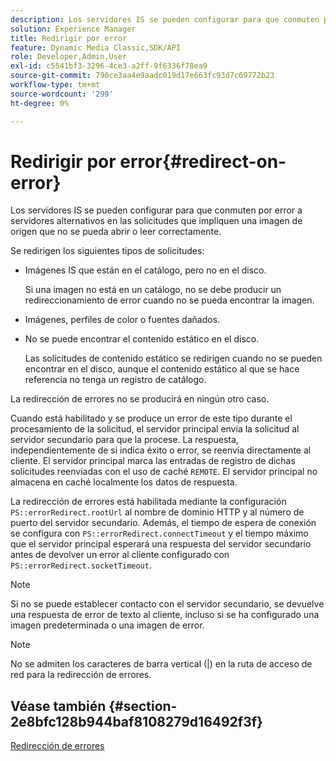 ```yaml
---
description: Los servidores IS se pueden configurar para que conmuten por error a servidores alternativos en las solicitudes que impliquen una imagen de origen que no se pueda abrir o leer correctamente.
solution: Experience Manager
title: Redirigir por error
feature: Dynamic Media Classic,SDK/API
role: Developer,Admin,User
exl-id: c5541bf3-3296-4ce3-a2ff-9f6336f78ea9
source-git-commit: 790ce3aa4e9aadc019d17e663fc93d7c69772b23
workflow-type: tm+mt
source-wordcount: '299'
ht-degree: 0%

---
```


# Redirigir por error{#redirect-on-error}

Los servidores IS se pueden configurar para que conmuten por error a servidores alternativos en las solicitudes que impliquen una imagen de origen que no se pueda abrir o leer correctamente.

Se redirigen los siguientes tipos de solicitudes:

* Imágenes IS que están en el catálogo, pero no en el disco.

   Si una imagen no está en un catálogo, no se debe producir un redireccionamiento de error cuando no se pueda encontrar la imagen.

* Imágenes, perfiles de color o fuentes dañados.
* No se puede encontrar el contenido estático en el disco.

   Las solicitudes de contenido estático se redirigen cuando no se pueden encontrar en el disco, aunque el contenido estático al que se hace referencia no tenga un registro de catálogo.

La redirección de errores no se producirá en ningún otro caso.

Cuando está habilitado y se produce un error de este tipo durante el procesamiento de la solicitud, el servidor principal envía la solicitud al servidor secundario para que la procese. La respuesta, independientemente de si indica éxito o error, se reenvía directamente al cliente. El servidor principal marca las entradas de registro de dichas solicitudes reenviadas con el uso de caché `REMOTE`. El servidor principal no almacena en caché localmente los datos de respuesta.

La redirección de errores está habilitada mediante la configuración `PS::errorRedirect.rootUrl` al nombre de dominio HTTP y al número de puerto del servidor secundario. Además, el tiempo de espera de conexión se configura con `PS::errorRedirect.connectTimeout` y el tiempo máximo que el servidor principal esperará una respuesta del servidor secundario antes de devolver un error al cliente configurado con `PS::errorRedirect.socketTimeout`.

>[!NOTE]
>
>Si no se puede establecer contacto con el servidor secundario, se devuelve una respuesta de error de texto al cliente, incluso si se ha configurado una imagen predeterminada o una imagen de error.

>[!NOTE]
>
>No se admiten los caracteres de barra vertical (|) en la ruta de acceso de red para la redirección de errores.

## Véase también {#section-2e8bfc128b944baf8108279d16492f3f}

[Redirección de errores](../../../is-api/image-serving-api-ref/c-configuration-and-administration/c-server-settings/r-error-redirection.md#reference-268b1bf6ce1b44bb979727c6f5daf1ac)
